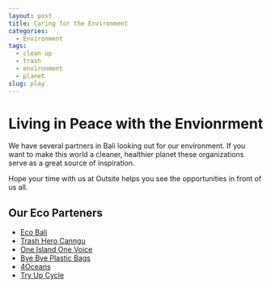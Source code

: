```yaml
---
layout: post
title: Caring for the Environment
categories:
  - Environment
tags:
  - clean up
  - trash
  - environment
  - planet
slug: play
---
```

# Living in Peace with the Envionrment

We have several partners in Bali looking out for our environment. If you want to make this world a cleaner, healthier planet these organizations serve as a great source of inspiration.

Hope your time with us at Outsite helps you see the opportunities in front of us all. 

## Our Eco Parteners
* [Eco Bali](http://eco-bali.com/)
* [Trash Hero Canngu](https://www.facebook.com/TrashHeroCanggu/?hc_ref=ARRcxJoqAgTT7EuS11uj9nr1-MuajjlzPK1-tve15E48ZYA_KEa9bryZxiJHk9jAAhw)
* [One Island One Voice](https://www.oneislandonevoice.org/)
* [Bye Bye Plastic Bags](http://www.byebyeplasticbags.org/)
* [4Oceans](https://www.facebook.com/4OceanBracelets/)
* [Try Up Cycle](http://triupcycle.com/)